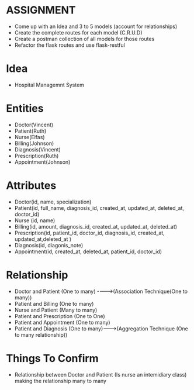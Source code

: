# ASSIGNMENT

- Come up with an Idea and  3 to 5 models (account for relationships)
- Create the complete routes for each model (C.R.U.D)
- Create a postman collection of all models for those routes
- Refactor the flask routes and use flask-restful

# Idea
- Hospital Managemnt System

# Entities
- Doctor(Vincent)
- Patient(Ruth)
- Nurse(Elfas)
- Billing(Johnson)
- Diagnosis(Vincent)
- Prescription(Ruth)
- Appointment(Johnson)

# Attributes 
- Doctor(id, name, specialization)
- Patient(id, full_name, diagnosis_id, created_at, updated_at, deleted_at, doctor_id)
- Nurse (id, name)
- Billing(id, amount, diagnosis_id, created_at, updated_at, deleted_at)
- Prescription(id, patient_id, doctor_id, diagnosis_id, created_at, updated_at,deleted_at )
- Diagnosis(id, diagonis_note)
- Appointment(id, created_at, deleted_at, patient_id, doctor_id)
      
# Relationship
- Doctor and Patient (One to many) ---->(Association Technique(One to many))
- Patient and Billing (One to many)
- Nurse and Patient (Many to many)
- Patient and Prescription (One to One)
- Patient and Appointment (One to many)
- Patient and Diagnosis (One to many)--->(Aggregation Technique (One to many relationship))

# Things To Confirm 
- Relationship between Doctor and Patient (Is nurse an intemidiary class) making the       relationship many to many

      
       
   